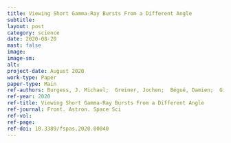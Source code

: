 ```yaml
---
title: Viewing Short Gamma-Ray Bursts From a Different Angle
subtitle: 
layout: post
category: science
date: 2020-08-20
mast: false
image: 
image-sm: 
alt: 
project-date: August 2020
work-type: Paper
paper-type: Main
ref-authors: Burgess, J. Michael;  Greiner, Jochen;  Bégué, Damien;  Giannios, Dimitrios;  Berlato, Francesco; Lipunov, Vladimir M.
ref-year: 2020
ref-title: Viewing Short Gamma-Ray Bursts From a Different Angle
ref-journal: Front. Astron. Space Sci
ref-vol: 
ref-page: 
ref-doi: 10.3389/fspas.2020.00040
---
```

